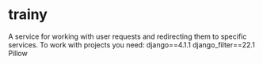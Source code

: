 # trainy
A service for working with user requests and redirecting them to specific services.
To work with projects you need:
django==4.1.1
django_filter==22.1
Pillow
